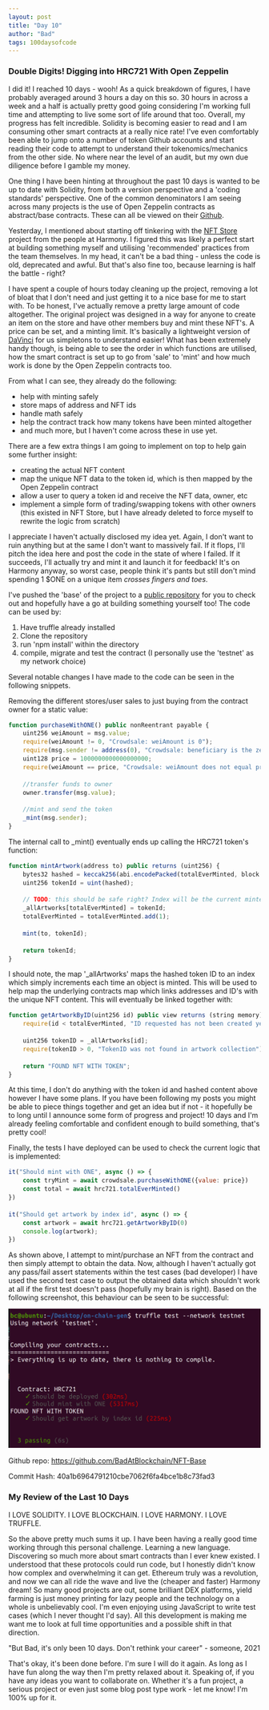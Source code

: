 ```yaml
---
layout: post
title: "Day 10"
author: "Bad"
tags: 100daysofcode
---
```


### Double Digits! Digging into HRC721 With Open Zeppelin

I did it! I reached 10 days - wooh! As a quick breakdown of figures, I have probably averaged around 3 hours a day on this so. 30 hours in across a week and a half is actually pretty good going considering I'm working full time and attempting to live some sort of life around that too. Overall, my progress has felt incredible. Solidity is becoming easier to read and I am consuming other smart contracts at a really nice rate! I've even comfortably been able to jump onto a number of token Github accounts and start reading their code to attempt to understand their tokenomics/mechanics from the other side. No where near the level of an audit, but my own due diligence before I gamble my money.

One thing I have been hinting at throughout the past 10 days is wanted to be up to date with Solidity, from both a version perspective and a 'coding standards' perspective. One of the common denominators I am seeing across many projects is the use of Open Zeppelin contracts as abstract/base contracts. These can all be viewed on their [Github](https://github.com/OpenZeppelin/openzeppelin-contracts/tree/master/contracts). 

Yesterday, I mentioned about starting off tinkering with the [NFT Store](https://github.com/harmony-one/nft-store) project from the people at Harmony. I figured this was likely a perfect start at building something myself and utilising 'recommended' practices from the team themselves. In my head, it can't be a bad thing - unless the code is old, deprecated and awful. But that's also fine too, because learning is half the battle - right?

I have spent a couple of hours today cleaning up the project, removing a lot of bloat that I don't need and just getting it to a nice base for me to start with. To be honest, I've actually remove a pretty large amount of code altogether. The original project was designed in a way for anyone to create an item on the store and have other members buy and mint these NFT's. A price can be set, and a minting limit. It's basically a lightweight version of [DaVinci](https://davinci.gallery/) for us simpletons to understand easier! What has been extremely handy though, is being able to see the order in which functions are utilised, how the smart contract is set up to go from 'sale' to 'mint' and how much work is done by the Open Zeppelin contracts too.

From what I can see, they already do the following:

- help with minting safely
- store maps of address and NFT ids
- handle math safely
- help the contract track how many tokens have been minted altogether
- and much more, but I haven't come across these in use yet.

There are a few extra things I am going to implement on top to help gain some further insight:

- creating the actual NFT content
- map the unique NFT data to the token id, which is then mapped by the Open Zeppelin contract
- allow a user to query a token id and receive the NFT data, owner, etc
- implement a simple form of trading/swapping tokens with other owners (this existed in NFT Store, but I have already deleted to force myself to rewrite the logic from scratch)

I appreciate I haven't actually disclosed my idea yet. Again, I don't want to ruin anything but at the same I don't want to massively fail. If it flops, I'll pitch the idea here and post the code in the state of where I failed. If it succeeds, I'll actually try and mint it and launch it for feedback! It's on Harmony anyway, so worst case, people think it's pants but still don't mind spending 1 $ONE on a unique item *crosses fingers and toes*.

I've pushed the 'base' of the project to a [public repository](https://github.com/BadAtBlockchain/NFT-Base) for you to check out and hopefully have a go at building something yourself too! The code can be used by:

1. Have truffle already installed
2. Clone the repository
3. run 'npm install' within the directory
4. compile, migrate and test the contract (I personally use the 'testnet' as my network choice)

Several notable changes I have made to the code can be seen in the following snippets.

Removing the different stores/user sales to just buying from the contract owner for a static value:

```javascript
function purchaseWithONE() public nonReentrant payable {
    uint256 weiAmount = msg.value;
    require(weiAmount != 0, "Crowdsale: weiAmount is 0");
    require(msg.sender != address(0), "Crowdsale: beneficiary is the zero address");
    uint128 price = 1000000000000000000;
    require(weiAmount == price, "Crowdsale: weiAmount does not equal price");

    //transfer funds to owner
    owner.transfer(msg.value);

    //mint and send the token
    _mint(msg.sender);
}
```

The internal call to _mint() eventually ends up calling the HRC721 token's function:

```javascript
function mintArtwork(address to) public returns (uint256) {
    bytes32 hashed = keccak256(abi.encodePacked(totalEverMinted, block.timestamp, to));
    uint256 tokenId = uint(hashed);

    // TODO: this should be safe right? Index will be the current minted total? 0,1,2,3,etc
    _allArtworks[totalEverMinted] = tokenId;
    totalEverMinted = totalEverMinted.add(1);

    mint(to, tokenId);

    return tokenId;
}
```

I should note, the map '_allArtworks' maps the hashed token ID to an index which simply increments each time an object is minted. This will be used to help map the underlying contracts map which links addresses and ID's with the unique NFT content. This will eventually be linked together with:

```javascript
function getArtworkByID(uint256 id) public view returns (string memory) {
    require(id < totalEverMinted, "ID requested has not been created yet");

    uint256 tokenID = _allArtworks[id];
    require(tokenID > 0, "TokenID was not found in artwork collection");

    return "FOUND NFT WITH TOKEN";
}
```

At this time, I don't do anything with the token id and hashed content above however I have some plans. If you have been following my posts you might be able to piece things together and get an idea but if not - it hopefully be to long until I announce some form of progress and project! 10 days and I'm already feeling comfortable and confident enough to build something, that's pretty cool!

Finally, the tests I have deployed can be used to check the current logic that is implemented:

```javascript
it("Should mint with ONE", async () => {
    const tryMint = await crowdsale.purchaseWithONE({value: price})
    const total = await hrc721.totalEverMinted()
})

it("Should get artwork by index id", async () => {
    const artwork = await hrc721.getArtworkByID(0)
    console.log(artwork);
})
```

As shown above, I attempt to mint/purchase an NFT from the contract and then simply attempt to obtain the data. Now, although I haven't actually got any pass/fail assert statements within the test cases (bad developer) I have used the second test case to output the obtained data which shouldn't work at all if the first test doesn't pass (hopefully my brain is right). Based on the following screenshot, this behaviour can be seen to be successful:

![](/assets/images/day_10/1_nft_tests_pass.png)

Github repo: https://github.com/BadAtBlockchain/NFT-Base

Commit Hash: 40a1b6964791210cbe7062f6fa4bce1b8c73fad3

### My Review of the Last 10 Days

I LOVE SOLIDITY. I LOVE BLOCKCHAIN. I LOVE HARMONY. I LOVE TRUFFLE.

So the above pretty much sums it up. I have been having a really good time working through this personal challenge. Learning a new language. Discovering so much more about smart contracts than I ever knew existed. I understood that these protocols could run code, but I honestly didn't know how complex and overwhelming it can get. Ethereum truly was a revolution, and now we can all ride the wave and live the (cheaper and faster) Harmony dream! So many good projects are out, some brilliant DEX platforms, yield farming is just money printing for lazy people and the technology on a whole is unbelievably cool. I'm even enjoying using JavaScript to write test cases (which I never thought I'd say). All this development is making me want me to look at full time opportunities and a possible shift in that direction. 

"But Bad, it's only been 10 days. Don't rethink your career" - someone, 2021

That's okay, it's been done before. I'm sure I will do it again. As long as I have fun along the way then I'm pretty relaxed about it. Speaking of, if you have any ideas you want to collaborate on. Whether it's a fun project, a serious project or even just some blog post type work - let me know! I'm 100% up for it.

